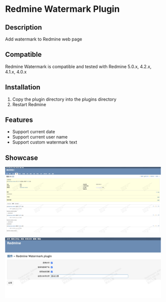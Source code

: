 # Redmine Watermark Plugin

## Description
Add watermark to Redmine web page

## Compatible
Redmine Watermark is compatible and tested with Redmine 5.0.x, 4.2.x, 4.1.x, 4.0.x

## Installation
1. Copy the plugin directory into the plugins directory
2. Restart Redmine

## Features
  * Support current date
  * Support current user name
  * Support custom watermark text

## Showcase
![Redmine Watermark](./showcase/watermark_show.png)

![Redmine Watermark](./showcase/watermark_config.jpg)
